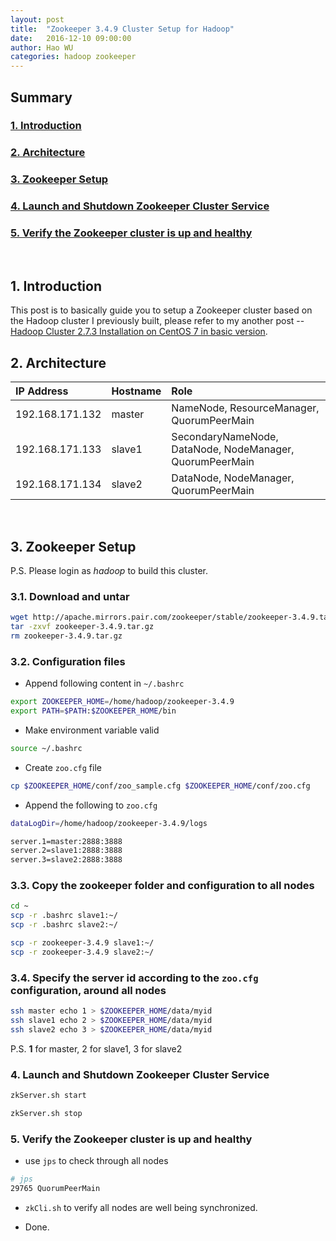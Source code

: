 ```yaml
---
layout: post
title:  "Zookeeper 3.4.9 Cluster Setup for Hadoop"
date:   2016-12-10 09:00:00
author: Hao WU
categories: hadoop zookeeper
---
```


## Summary

### [1. Introduction](#1)

### [2. Architecture](#2)

### [3. Zookeeper Setup](#3)

### [4. Launch and Shutdown Zookeeper Cluster Service](#4)

### [5. Verify the Zookeeper cluster is up and healthy](#5)

<br />

## <a name="1">1. Introduction</a>

This post is to basically guide you to setup a Zookeeper cluster based on the Hadoop cluster I previously built, please refer to my another post -- [Hadoop Cluster 2.7.3 Installation on CentOS 7 in basic version](/hadoop/2016/12/10/hadoop-cluster-installation-basic-version.html).
<br />

## <a name="2">2. Architecture</a>

| IP Address      | Hostname    | Role                                                     |
|:----------------|:------------|:---------------------------------------------------------|
| 192.168.171.132 | master      | NameNode, ResourceManager, QuorumPeerMain                |
| 192.168.171.133 | slave1      | SecondaryNameNode, DataNode, NodeManager, QuorumPeerMain |
| 192.168.171.134 | slave2      | DataNode, NodeManager, QuorumPeerMain                    |

<br />

## <a name="3">3. Zookeeper Setup</a>

P.S. Please login as *hadoop* to build this cluster.

### 3.1. Download and untar

```bash
wget http://apache.mirrors.pair.com/zookeeper/stable/zookeeper-3.4.9.tar.gz
tar -zxvf zookeeper-3.4.9.tar.gz
rm zookeeper-3.4.9.tar.gz
```

### 3.2. Configuration files

* Append following content in `~/.bashrc`

```bash
export ZOOKEEPER_HOME=/home/hadoop/zookeeper-3.4.9
export PATH=$PATH:$ZOOKEEPER_HOME/bin
```

* Make environment variable valid

```bash
source ~/.bashrc
```

* Create `zoo.cfg` file

```bash
cp $ZOOKEEPER_HOME/conf/zoo_sample.cfg $ZOOKEEPER_HOME/conf/zoo.cfg
```

* Append the following to `zoo.cfg`

```bash
dataLogDir=/home/hadoop/zookeeper-3.4.9/logs

server.1=master:2888:3888
server.2=slave1:2888:3888
server.3=slave2:2888:3888
```

### 3.3. Copy the zookeeper folder and configuration to all nodes

```bash
cd ~
scp -r .bashrc slave1:~/
scp -r .bashrc slave2:~/

scp -r zookeeper-3.4.9 slave1:~/
scp -r zookeeper-3.4.9 slave2:~/
```

### 3.4. Specify the server id according to the `zoo.cfg` configuration, around all nodes

```bash
ssh master echo 1 > $ZOOKEEPER_HOME/data/myid
ssh slave1 echo 2 > $ZOOKEEPER_HOME/data/myid
ssh slave2 echo 3 > $ZOOKEEPER_HOME/data/myid
```

P.S. **1** for master, 2 for slave1, 3 for slave2

### <a name="4">4. Launch and Shutdown Zookeeper Cluster Service</a>

```bash
zkServer.sh start
```

```bash
zkServer.sh stop
```

### <a name="5">5. Verify the Zookeeper cluster is up and healthy</a>

* use `jps` to check through all nodes

```bash
# jps
29765 QuorumPeerMain
```

* `zkCli.sh` to verify all nodes are well being synchronized.

* Done.
